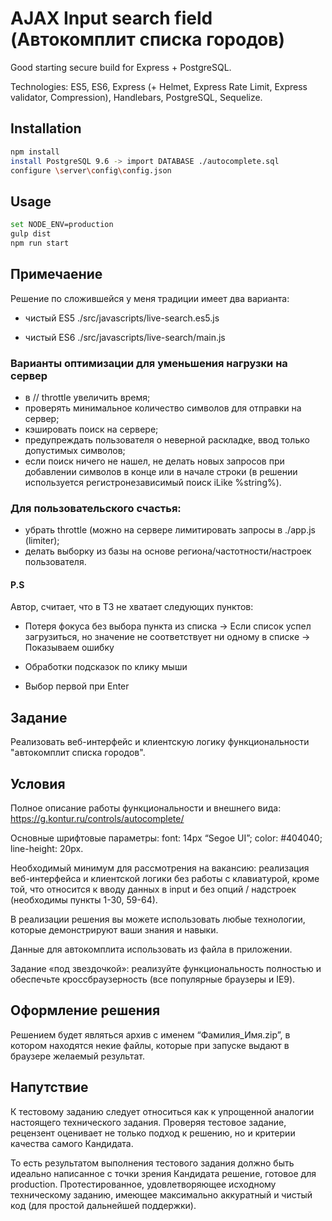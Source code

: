 
# AJAX Input search field (Автокомплит списка городов)

Good starting secure build for Express + PostgreSQL.

Technologies: ES5, ES6, Express (+ Helmet, Express Rate Limit, Express validator, Compression), Handlebars, PostgreSQL, Sequelize.

## Installation
```bash
npm install
install PostgreSQL 9.6 -> import DATABASE ./autocomplete.sql
configure \server\config\config.json
```

## Usage

```bash
set NODE_ENV=production
gulp dist
npm run start
```

## Примечаение

Решение по сложившейся у меня традиции имеет два варианта:

- чистый ES5 ./src/javascripts/live-search.es5.js

- чистый ES6 ./src/javascripts/live-search/main.js

### Варианты оптимизации для уменьшения нагрузки на сервер
- в // throttle увеличить время;
- проверять минимальное количество символов для отправки на сервер;
- кэшировать поиск на сервере;
- предупреждать пользователя о неверной раскладке, ввод только допустимых символов;
- если поиск ничего не нашел, не делать новых запросов при добавлении символов в конце или в начале строки (в решении используется регистронезависимый поиск iLike %string%).

### Для пользовательского счастья:
- убрать throttle (можно на сервере лимитировать запросы в ./app.js (limiter);
- делать выборку из базы на основе региона/частотности/настроек пользователя.

#### P.S

Автор, считает, что в ТЗ не хватает следующих пунктов:

- Потеря фокуса без выбора пункта из списка -> Если список успел загрузиться, но значение не соответствует ни одному в списке -> Показываем ошибку

- Обработки подсказок по клику мыши

- Выбор первой при Enter


## Задание


Реализовать веб-интерфейс и клиентскую логику функциональности "автокомплит списка городов".

## Условия


Полное описание работы функциональности и внешнего вида: https://g.kontur.ru/controls/autocomplete/

Основные шрифтовые параметры: font: 14px “Segoe UI”; color: #404040; line-height: 20px.

Необходимый минимум для рассмотрения на вакансию: реализация веб-интерфейса и клиентской логики без работы с клавиатурой, кроме той, что относится к вводу данных в input и без опций / надстроек (необходимы пункты 1-30, 59-64).

В реализации решения вы можете использовать любые технологии, которые демонстрируют ваши знания и навыки.

Данные для автокомплита использовать из файла в приложении.

Задание «под звездочкой»: реализуйте функциональность полностью и обеспечьте кроссбраузерность (все популярные браузеры и IE9).

## Оформление решения

Решением будет являться архив с именем “Фамилия_Имя.zip”, в котором находятся некие файлы, которые при запуске выдают в браузере желаемый результат.

## Напутствие


К тестовому заданию следует относиться как к упрощенной аналогии настоящего технического задания. Проверяя тестовое задание, рецензент оценивает не только подход к решению, но и критерии качества самого Кандидата. 

То есть результатом выполнения тестового задания должно быть идеально написанное с точки зрения Кандидата решение, готовое для production. Протестированное, удовлетворяющее исходному техническому заданию, имеющее максимально аккуратный и чистый код (для простой дальнейшей поддержки). 

